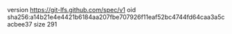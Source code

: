 version https://git-lfs.github.com/spec/v1
oid sha256:a14b21e4e4421b6184aa207fbe707926f11eaf52bc4744fd64caa3a5cacbee37
size 291
